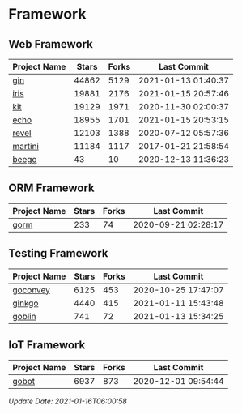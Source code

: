# Framework

## Web Framework
| Project Name | Stars | Forks | Last Commit |
| ------------ | ----- | ----- | ----------- |
| [gin](https://github.com/gin-gonic/gin) | 44862 | 5129 | 2021-01-13 01:40:37 |
| [iris](https://github.com/kataras/iris) | 19881 | 2176 | 2021-01-15 20:57:46 |
| [kit](https://github.com/go-kit/kit) | 19129 | 1971 | 2020-11-30 02:00:37 |
| [echo](https://github.com/labstack/echo) | 18955 | 1701 | 2021-01-15 20:53:15 |
| [revel](https://github.com/revel/revel) | 12103 | 1388 | 2020-07-12 05:57:36 |
| [martini](https://github.com/go-martini/martini) | 11184 | 1117 | 2017-01-21 21:58:54 |
| [beego](https://github.com/astaxie/beego) | 43 | 10 | 2020-12-13 11:36:23 |

## ORM Framework
| Project Name | Stars | Forks | Last Commit |
| ------------ | ----- | ----- | ----------- |
| [gorm](https://github.com/jinzhu/gorm) | 233 | 74 | 2020-09-21 02:28:17 |

## Testing Framework
| Project Name | Stars | Forks | Last Commit |
| ------------ | ----- | ----- | ----------- |
| [goconvey](https://github.com/smartystreets/goconvey) | 6125 | 453 | 2020-10-25 17:47:07 |
| [ginkgo](https://github.com/onsi/ginkgo) | 4440 | 415 | 2021-01-11 15:43:48 |
| [goblin](https://github.com/franela/goblin) | 741 | 72 | 2021-01-13 15:34:25 |

## IoT Framework
| Project Name | Stars | Forks | Last Commit |
| ------------ | ----- | ----- | ----------- |
| [gobot](https://github.com/hybridgroup/gobot) | 6937 | 873 | 2020-12-01 09:54:44 |

*Update Date: 2021-01-16T06:00:58*